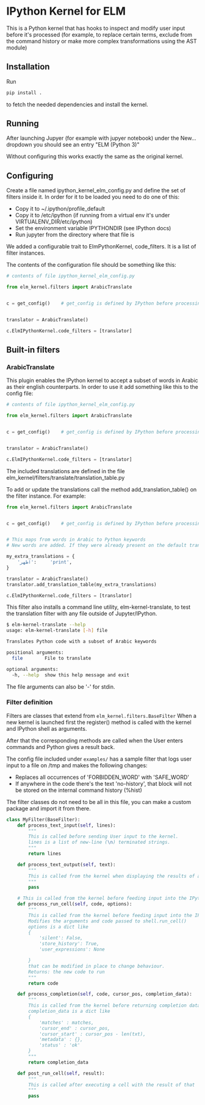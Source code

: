 # IPython Kernel for ELM


This is a Python kernel that has hooks to inspect and modify user input before it's processed (for example, to replace
certain terms, exclude from the command history or make more complex transformations using the AST module)


## Installation


Run

```bash
pip install .
```

to fetch the needed dependencies and install the kernel.


## Running

After launching Jupyer (for example with jupyer notebook) under the New... dropdown you should see an entry "ELM (Python
3)"

Without configuring this works exactly the same as the original kernel.


## Configuring

Create a file named ipython_kernel_elm_config.py and define the set of filters inside it.
In order for it to be loaded you need to do one of this:

  - Copy it to ~/.ipython/profile_default
  - Copy it to /etc/ipython (if running from a virtual env it's under VIRTUALENV_DIR/etc/ipython)
  - Set the environment variable IPYTHONDIR (see IPython docs)
  - Run jupyter from the directory where that file is


We added a configurable trait to ElmPythonKernel, code_filters. It is a list of filter instances.

The contents of the configuration file should be something like this:


```python
# contents of file ipython_kernel_elm_config.py

from elm_kernel.filters import ArabicTranslate


c = get_config()    # get_config is defined by IPython before processing the configuration file


translator = ArabicTranslate()

c.ElmIPythonKernel.code_filters = [translator]
```


## Built-in filters

### ArabicTranslate

This plugin enables the IPython kernel to accept a subset of words in Arabic as their english counterparts.
In order to use it add something like this to the config file:

```python
# contents of file ipython_kernel_elm_config.py

from elm_kernel.filters import ArabicTranslate


c = get_config()    # get_config is defined by IPython before processing the configuration file


translator = ArabicTranslate()

c.ElmIPythonKernel.code_filters = [translator]
```

The included translations are defined in the file elm_kernel/filters/translate/translation_table.py

To add or update the translations call the method add_translation_table() on the filter instance.
For example:

```python
from elm_kernel.filters import ArabicTranslate


c = get_config()    # get_config is defined by IPython before processing the configuration file


# This maps from words in Arabic to Python keywords
# New words are added. If they were already present on the default translations they are updated.

my_extra_translations = {
    'اظهر':     'print',
}

translator = ArabicTranslate()
translator.add_translation_table(my_extra_translations)

c.ElmIPythonKernel.code_filters = [translator]
```

This filter also installs a command line utility, elm-kernel-translate, to test the translation filter with any
file outside of Jupyter/IPython.

```bash
$ elm-kernel-translate --help
usage: elm-kernel-translate [-h] file

Translates Python code with a subset of Arabic keywords

positional arguments:
  file        File to translate

optional arguments:
  -h, --help  show this help message and exit
```

The file arguments can also be '-' for stdin.


### Filter definition

Filters are classes that extend from `elm_kernel.filters.BaseFilter`
When a new kernel is launched first the register() method is called with the kernel and IPython shell as arguments.

After that the corresponding methods are called when the User enters commands and Python gives a result back.

The config file included under `examples/` has a sample filter that logs user input to a file on /tmp and makes the following
changes:

  - Replaces all occurrences of 'FORBIDDEN_WORD' with 'SAFE_WORD'
  - If anywhere in the code there's the text 'no-history', that block will not be stored on the internal command history
    (%hist)

The filter classes do not need to be all in this file, you can make a custom package and import it from there.


```python
class MyFilter(BaseFilter):
    def process_text_input(self, lines):
        """
        This is called before sending User input to the kernel.
        lines is a list of new-line (\n) terminated strings.
        """
        return lines

    def process_text_output(self, text):
        """
        This is called from the kernel when displaying the results of a command back to the User
        """
        pass

    # This is called from the kernel before feeding input into the IPython Shell
    def process_run_cell(self, code, options):
        """
        This is called from the kernel before feeding input into the IPython Shell
        Modifies the arguments and code passed to shell.run_cell()
        options is a dict like
        {
            'silent': False,
            'store_history': True,
            'user_expressions': None

        }
        that can be modified in place to change behaviour.
        Returns: the new code to run
        """
        return code

    def process_completion(self, code, cursor_pos, completion_data):
        """
        This is called from the kernel before returning completion data
        completion_data is a dict like
        {
            'matches' : matches,
            'cursor_end' : cursor_pos,
            'cursor_start' : cursor_pos - len(txt),
            'metadata' : {},
            'status' : 'ok'
        }
        """
        return completion_data

    def post_run_cell(self, result):
        """
        This is called after executing a cell with the result of that
        """
        pass
```
